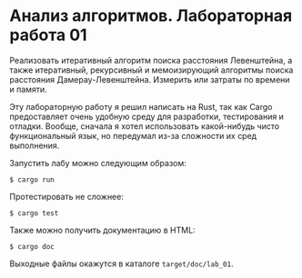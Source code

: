 # Анализ алгоритмов. Лабораторная работа 01

Реализовать итеративный алгоритм поиска расстояния Левенштейна, а также
итеративный, рекурсивный и мемоизирующий алгоритмы поиска расстояния
Дамерау-Левенштейна. Измерить или затраты по времени и памяти.

Эту лабораторную работу я решил написать на Rust, так как Cargo предоставляет
очень удобную среду для разработки, тестирования и отладки. Вообще, сначала я
хотел использовать какой-нибудь чисто функциональный язык, но передумал из-за
сложности их сред выполнения.

Запустить лабу можно следующим образом:

```
$ cargo run
```

Протестировать не сложнее:

```
$ cargo test
```

Также можно получить документацию в HTML:

```
$ cargo doc
```

Выходные файлы окажутся в каталоге `target/doc/lab_01`.
